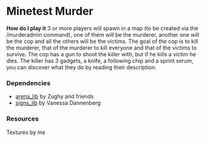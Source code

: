 # Minetest Murder

**How do I play it**
3 or more players will spawn in a map (to be created via the /murderadmin command), one of them will be the murderer, another one will be the cop and all the others 
will be the victims. The goal of the cop is to kill the murderer, that of the murderer to kill everyone and that of the victims to survive.
The cop has a gun to shoot the killer with, but if he kills a victim he dies.
The killer has 3 gadgets, a knife, a following chip and a sprint serum, you can discover what they do by reading their description.

### Dependencies
* [arena_lib](https://gitlab.com/zughy-friends-minetest/arena_lib/) by Zughy and friends
* [signs_lib](https://gitlab.com/VanessaE/signs_lib) by Vanessa Dannenberg


### Resources
Textures by me